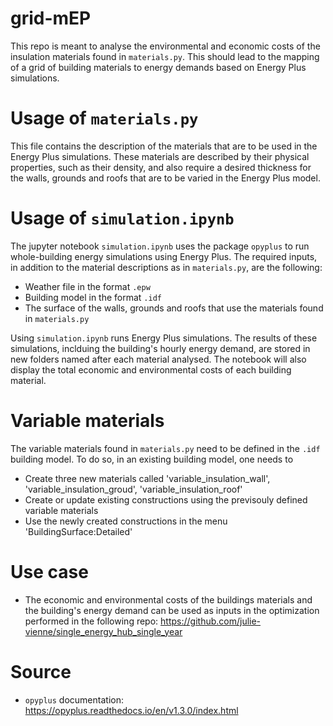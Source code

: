 # grid-mEP
This repo is meant to analyse the environmental and economic costs of the insulation materials found in `materials.py`.
This should lead to the mapping of a grid of building materials to energy demands based on Energy Plus simulations.

# Usage of `materials.py`
This file contains the description of the materials that are to be used in the Energy Plus simulations. 
These materials are described by their physical properties, such as their density, and also require a desired thickness for the walls, grounds and roofs
that are to be varied in the Energy Plus model.

# Usage of `simulation.ipynb`
The jupyter notebook `simulation.ipynb` uses the package `opyplus` to run whole-building energy simulations using Energy Plus.
The required inputs, in addition to the material descriptions as in `materials.py`, are the following:
- Weather file in the format `.epw`
- Building model in the format `.idf`
- The surface of the walls, grounds and roofs that use the materials found in `materials.py`

Using `simulation.ipynb` runs Energy Plus simulations. The results of these simulations, inclduing the building's hourly energy demand, are stored in new folders named after each material analysed.
The notebook will also display the total economic and environmental costs of each building material.

# Variable materials
The variable materials found in `materials.py` need to be defined in the `.idf` building model. 
To do so, in an existing building model, one needs to 
- Create three new materials called 'variable_insulation_wall', 'variable_insulation_groud', 'variable_insulation_roof'
- Create or update existing constructions using the previsouly defined variable materials
- Use the newly created constructions in the menu 'BuildingSurface:Detailed'

# Use case
- The economic and environmental costs of the buildings materials and the building's energy demand can be used as inputs in the optimization performed in the following repo: 
https://github.com/julie-vienne/single_energy_hub_single_year

# Source
- `opyplus` documentation: https://opyplus.readthedocs.io/en/v1.3.0/index.html 
